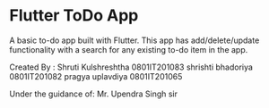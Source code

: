 # Flutter ToDo App

A basic to-do app built with Flutter. This app has add/delete/update functionality with a search for any existing to-do item in the app.

Created By :
Shruti Kulshreshtha 0801IT201083
shrishti bhadoriya 0801IT201082
pragya uplavdiya 0801IT201065

Under the guidance of:
Mr. Upendra Singh sir

